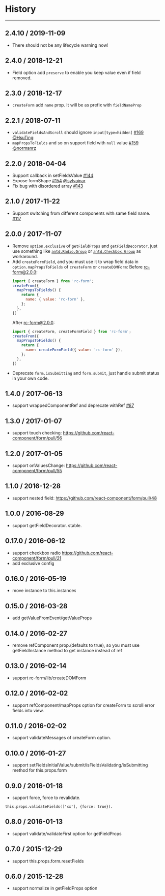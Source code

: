 # History
----

## 2.4.10 / 2019-11-09

- There should not be any lifecycle warning now!

## 2.4.0 / 2018-12-21

- Field option add `preserve` to enable you keep value even if field removed.

## 2.3.0 / 2018-12-17

- `createForm` add `name` prop. It will be as prefix with `fieldNameProp`

## 2.2.1 / 2018-07-11

- `validateFieldsAndScroll` should ignore `input[type=hidden]` [#169](https://github.com/react-component/form/pull/169) [@HsuTing](https://github.com/HsuTing)
- `mapPropsToFields` and so on support field with `null` value [#159](https://github.com/react-component/form/pull/159) [@normanrz](https://github.com/normanrz)

## 2.2.0 / 2018-04-04

- Support callback in setFieldsValue [#144](https://github.com/react-component/form/pull/144)
- Expose formShape [#154](https://github.com/react-component/form/pull/154) [@sylvainar](https://github.com/sylvainar)
- Fix bug with disordered array [#143](https://github.com/react-component/form/pull/143)

## 2.1.0 / 2017-11-22

- Support switching from different components with same field name. [#117](https://github.com/react-component/form/pull/117)

## 2.0.0 / 2017-11-07

- Remove `option.exclusive` of `getFieldProps` and `getFieldDecorator`, just use something like [`antd.Radio.Group`](https://ant.design/components/radio/#components-radio-demo-radiogroup) or [`antd.Checkbox.Group`](https://ant.design/components/checkbox/#components-checkbox-demo-group) as workaround.
- Add `createFormField`, and you must use it to wrap field data in `option.mapPropsToFields` of `createForm` or `createDOMForm`:
  Before rc-form@2.0.0:
  ```jsx
  import { createForm } from 'rc-form';
  createFrom({
    mapPropsToFields() {
      return {
        name: { value: 'rc-form' },
      };
    },
  })
  ```
  After rc-form@2.0.0:
  ```jsx
  import { createForm, createFormField } from 'rc-form';
  createFrom({
    mapPropsToFields() {
      return {
        name: createFormField({ value: 'rc-form' }),
      };
    },
  })
  ```
- Deprecate `form.isSubmitting` and `form.submit`, just handle submit status in your own code.


## 1.4.0 / 2017-06-13

- support wrappedComponentRef and deprecate withRef [#87](https://github.com/react-component/form/pull/87)

## 1.3.0 / 2017-01-07

- support touch checking: https://github.com/react-component/form/pull/56

## 1.2.0 / 2017-01-05

- support onValuesChange: https://github.com/react-component/form/pull/55

## 1.1.0 / 2016-12-28

- support nested field: https://github.com/react-component/form/pull/48

## 1.0.0 / 2016-08-29

- support getFieldDecorator. stable.

## 0.17.0 / 2016-06-12

- support checkbox radio https://github.com/react-component/form/pull/21
- add exclusive config

## 0.16.0 / 2016-05-19

- move instance to this.instances

## 0.15.0 / 2016-03-28

- add getValueFromEvent/getValueProps


## 0.14.0 / 2016-02-27

- remove refComponent prop.(defaults to true), so you must use getFieldInstance method to get instance instead of ref

## 0.13.0 / 2016-02-14

- support rc-form/lib/createDOMForm

## 0.12.0 / 2016-02-02

- support refComponent/mapProps option for createForm to scroll error fields into view.

## 0.11.0 / 2016-02-02

- support validateMessages of createForm option.

## 0.10.0 / 2016-01-27

- support setFieldsInitialValue/submit/isFieldsValidating/isSubmitting method for this.props.form

## 0.9.0 / 2016-01-18

- support force, force to revalidate.

```
this.props.validateFields(['xx'], {force: true}).
```

## 0.8.0 / 2016-01-13

- support validate/validateFirst option for getFieldProps

## 0.7.0 / 2015-12-29

- support this.props.form.resetFields

## 0.6.0 / 2015-12-28

- support normalize in getFieldProps option
